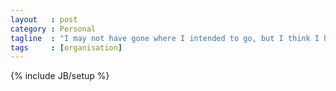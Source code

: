 ```yaml
---
layout   : post
category : Personal
tagline  : "I may not have gone where I intended to go, but I think I have ended up where I needed to be. - Douglas Adams"
tags     : [organisation]
---
```

{% include JB/setup %}
